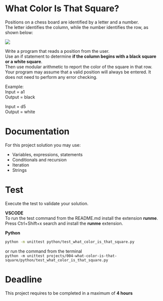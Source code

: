 # What Color Is That Square?

Positions on a chess board are identified by a letter and a number.  
The letter identifies the column, while the number identifies the row, as shown below:

<img src="https://upload.wikimedia.org/wikipedia/commons/5/5b/Chess-board-with-letters_nevit_111.svg" />

Write a program that reads a position from the user.  
Use an if statement to determine **if the column begins with a black square or a white square**.  
Then use modular arithmetic to report the color of the square in that row. 
Your program may assume that a valid position will always be entered. 
It does not need to perform any error checking.

Example:  
Input =  a1  
Output = black

Input = d5  
Output = white  


# Documentation

For this project solution you may use:

- Variables, expressions, statements
- Conditionals and recursion
- Iteration
- Strings


# Test
Execute the test to validate your solution.  

**VSCODE**   
To run the test command from the README.md install the extension **runme**. 
Press Ctrl+Shift+x search and install the **runme** extension. 


**Python**

```sh
python -m unittest python/test_what_color_is_that_square.py
```

or run the command from the terminal  
`python -m unittest projects/004-what-color-is-that-square/python/test_what_color_is_that_square.py`


# Deadline

This project requires to be completed in a maximum of **4 hours**
